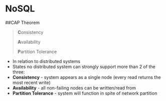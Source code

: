 # NoSQL

##CAP Theorem
> **C**onsistency 
>
> **A**vailability
>
> **P**artition Tolerance

* In relation to distributed systems
* States no distributed system can strongly support more than 2 of the three:
* **Consistency** - system appears as a single node (every read returns the
 most recent write)
* **Availability** - all non-failing nodes can be written/read from
* **Partition Tolerance** - system will function in spite of network partition